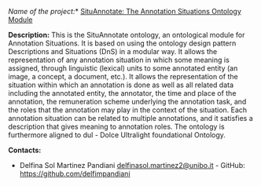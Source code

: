 *Name of the project:** [SituAnnotate: The Annotation Situations Ontology Module](https://github.com/delfimpandiani/situannotate/)

**Description:**
This is the SituAnnotate ontology, an ontological module for Annotation Situations. It is based on using the ontology design pattern Descriptions and Situations (DnS) in a modular way. It allows the representation of any annotation situation in which some meaning is assigned, through linguistic (lexical) units to some annotated entity (an image, a concept, a document, etc.). It allows the representation of the situation within which an annotation is done as well as all related data including the annotated entity, the annotator, the time and place of the annotation, the remuneration scheme underlying the annotation task, and the roles that the annotation may play in the context of the situation. Each annotation situation can be related to multiple annotations, and it satisfies a description that gives meaning to annotation roles. The ontology is furthermore aligned to dul - Dolce Ultralight foundational Ontology.

**Contacts:**
* Delfina Sol Martinez Pandiani <delfinasol.martinez2@unibo.it> - GitHub: https://github.com/delfimpandiani
